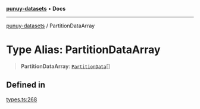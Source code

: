 [**punuy-datasets**](../README.md) • **Docs**

***

[punuy-datasets](../README.md) / PartitionDataArray

# Type Alias: PartitionDataArray

> **PartitionDataArray**: [`PartitionData`](PartitionData.md)[]

## Defined in

[types.ts:268](https://github.com/andrefs/punuy-datasets/blob/5a644ea221c4739ccf0c8fc3f61a69dee57fb670/src/lib/types.ts#L268)
